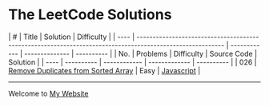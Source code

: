 # The LeetCode Solutions

| #    | Title                                                                                                     | Solution     | Difficulty     |
| ---- | --------------------------------------------------------------------------------------------------------- | ------------ | -------------- | ---------- |
| No.  | Problems                                                                                                  | Difficulty   | Source Code    | Solution   |
| ---- | ----------                                                                                                | ------------ | -------------  | ---------- |
| 026  | [Remove Duplicates from Sorted Array](https://leetcode.com/problems/remove-duplicates-from-sorted-array/) | Easy         | [Javascript]() |

---

Welcome to [My Website]()
